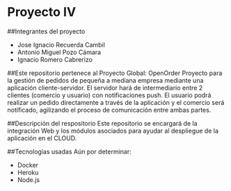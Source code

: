# Proyecto IV

##Integrantes del proyecto
- Jose Ignacio Recuerda Cambil
- Antonio Miguel Pozo Cámara
- Ignacio Romero Cabrerizo

##Este repositorio pertenece al Proyecto Global: OpenOrder
Proyecto para la gestión de pedidos de pequeña a mediana empresa mediante una aplicación cliente-servidor. El servidor hará de intermediario entre 2 clientes (comercio y usuario) con notificaciones push. El usuario podrá realizar un pedido directamente a través de la aplicación y el comercio será notificado, agilizando el proceso de comunicación entre ambas partes.

##Descripción del respositorio
Este repositorio se encargará de la integración Web y los módulos asociados para ayudar al despliegue de la aplicación en el CLOUD.

##Tecnologías usadas
Aún por determinar: 
 - Docker
 - Heroku
 - Node.js
